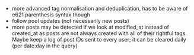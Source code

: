 - more advanced tag normalisation and deduplication, has to be aware of e621 parenthesis syntax
    though
- follow pool updates (not necessarily new posts)
- more posts may be detected if we look at modified_at instead of created_at as posts are not
    always created with all of their rightful tags. Maybe keep a log of post IDs sent to every
    user; it can be cleared daily (per date:day in the query)